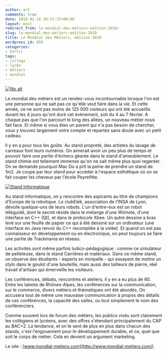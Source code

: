 ```yaml
---
author: art
comments: true
date: 2010-02-16 10:27:37+00:00
layout: post
redirect_from: le-mondial-des-metiers-edition-2010/
slug: le-mondial-des-metiers-edition-2010
title: Le Mondial des Métiers, édition 2010
wordpress_id: 855
categories:
- Sortir
tags:
- collège
- lycée
- métiers
- mondial
---
```


<a href="https://static.irz.fr/2010/02/logo.gif"><img alt="No alt" data-src="https://static.irz.fr/2010/02/logo.gif" src="https://static.irz.fr/thumb.php?size=<100&crop=0&src=https://static.irz.fr/2010/02/logo.gif" /></a>

Le mondial des métiers est un rendez-vous incontournable lorsque l'on est une personne qui ne sait pas ce qu'elle veut faire dans la vie. Et cette année, ce ne sont pas moins de 125 000 visiteurs qui ont été accueillis durant les 4 jours qu'ont duré cet évènement, soit du 4 au 7 février. A chaque pas que l'on parcourt le long des allées, un nouveau métier nous fait face. Et même si vous êtes un parent qui n'a pas besoin de chercher, vous y trouvez largement votre compte et repartez sans doute avec un petit cadeau.

Il y en a pour tous les goûts. Au stand propreté, des artistes du lavage de carreaux font leurs numéros. On aimerait avoir un peu plus de temps et pouvoir faire une partie d'échecs géante dans le stand d'ameublement. Le stand chimie est tellement immense qu'on ne sait même plus quoi regarder. On se demande pourquoi Mac Do a prit la peine de prendre un stand de 1m2. Je coupe par leur stand pour accéder à l'espace esthétique où on se fait couper les cheveux par l'école Peyrefitte.

<a href="https://static.irz.fr/2010/02/mondial-clubelek.png"><img alt="Stand Informatique" data-src="https://static.irz.fr/2010/02/mondial-clubelek-300x142.png" src="https://static.irz.fr/thumb.php?size=<100&crop=0&src=https://static.irz.fr/2010/02/mondial-clubelek-300x142.png" /></a>

Au stand informatique, on y rencontre des aspirants au titre de champions d'Europe de la robotique. Le clubElek, association de l'INSA de Lyon, dévoile quelque-uns de leurs robots. L'un d'entre-eux est un robot téléguidé, dont le secret réside dans le mélange d'une Wiimote, d'une interface en C++ (Qt), et dans le protocole Xbee. Un autre dessine a bras levé sur une feuille de papier ce qui à été dessiné sur un ordinateur (une interface en Java renvoi du C++ recompilée à la volée). Et quand on est pas connaisseur en développement ou en électronique, on peut toujours se faire une partie de Trackmania en réseau.

Les activités sont même parfois ludico-pédagogique : comme ce simulateur de pelleteuse, dans le stand Carrières et matériaux. Dans ce même stand, on observe des étudiants - experts en minipelle - qui essayent de mettre un stylo dans le goulot d'une bouteille, mais aussi des tailleurs de pierre, réel travail d'artisan qui émerveille les visiteurs.

Les conférences, débats, rencontres et ateliers, il y en a eu plus de 60. Entre les talents de Rhônes-Alpes, les conférences sur la communication, sur le commerce, divers métiers et thématiques ont été abordés. On accusera tout de même une mauvaise communication à propos des détails de ces conférences, la capacité des salles, ou tout simplement le nom des conférenciers.

Comme souvent lors de forum des métiers, les publics visés sont clairement les collégiens et lycéens, avec des offres s'étendant principalement du CAP au BAC+2. La tendance, et on le sent de plus en plus dans chacun des stands, c'est l'engouement pour le développement durable, et ce, quel que soit le corps de métier. Cela en devient un argument marketing.

Le site : [www.mondial-metiers.com](http://www.mondial-metiers.com/)
